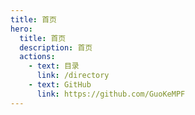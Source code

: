 ```yaml
---
title: 首页
hero:
  title: 首页
  description: 首页
  actions:
    - text: 目录
      link: /directory
    - text: GitHub
      link: https://github.com/GuoKeMPF
---
```

